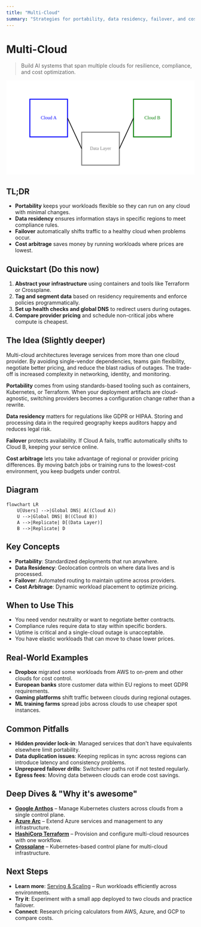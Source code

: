 ```yaml
---
title: "Multi-Cloud"
summary: "Strategies for portability, data residency, failover, and cost arbitrage"
---
```


# Multi-Cloud

> Build AI systems that span multiple clouds for resilience, compliance, and cost optimization.

![Multi-Cloud](/img/multi-cloud.svg)

## TL;DR
- **Portability** keeps your workloads flexible so they can run on any cloud with minimal changes.
- **Data residency** ensures information stays in specific regions to meet compliance rules.
- **Failover** automatically shifts traffic to a healthy cloud when problems occur.
- **Cost arbitrage** saves money by running workloads where prices are lowest.

## Quickstart (Do this now)
1. **Abstract your infrastructure** using containers and tools like Terraform or Crossplane.
2. **Tag and segment data** based on residency requirements and enforce policies programmatically.
3. **Set up health checks and global DNS** to redirect users during outages.
4. **Compare provider pricing** and schedule non-critical jobs where compute is cheapest.

## The Idea (Slightly deeper)
Multi-cloud architectures leverage services from more than one cloud provider. By avoiding single-vendor dependencies, teams gain flexibility, negotiate better pricing, and reduce the blast radius of outages. The trade-off is increased complexity in networking, identity, and monitoring.

**Portability** comes from using standards-based tooling such as containers, Kubernetes, or Terraform. When your deployment artifacts are cloud-agnostic, switching providers becomes a configuration change rather than a rewrite.

**Data residency** matters for regulations like GDPR or HIPAA. Storing and processing data in the required geography keeps auditors happy and reduces legal risk.

**Failover** protects availability. If Cloud A fails, traffic automatically shifts to Cloud B, keeping your service online.

**Cost arbitrage** lets you take advantage of regional or provider pricing differences. By moving batch jobs or training runs to the lowest-cost environment, you keep budgets under control.

## Diagram
```mermaid
flowchart LR
    U[Users] -->|Global DNS| A((Cloud A))
    U -->|Global DNS| B((Cloud B))
    A -->|Replicate| D[(Data Layer)]
    B -->|Replicate| D
```

## Key Concepts
- **Portability**: Standardized deployments that run anywhere.
- **Data Residency**: Geolocation controls on where data lives and is processed.
- **Failover**: Automated routing to maintain uptime across providers.
- **Cost Arbitrage**: Dynamic workload placement to optimize pricing.

## When to Use This
- You need vendor neutrality or want to negotiate better contracts.
- Compliance rules require data to stay within specific borders.
- Uptime is critical and a single-cloud outage is unacceptable.
- You have elastic workloads that can move to chase lower prices.

## Real-World Examples
- **Dropbox** migrated some workloads from AWS to on-prem and other clouds for cost control.
- **European banks** store customer data within EU regions to meet GDPR requirements.
- **Gaming platforms** shift traffic between clouds during regional outages.
- **ML training farms** spread jobs across clouds to use cheaper spot instances.

## Common Pitfalls
- **Hidden provider lock-in**: Managed services that don't have equivalents elsewhere limit portability.
- **Data duplication issues**: Keeping replicas in sync across regions can introduce latency and consistency problems.
- **Unprepared failover drills**: Switchover paths rot if not tested regularly.
- **Egress fees**: Moving data between clouds can erode cost savings.

## Deep Dives & "Why it's awesome"
- **[Google Anthos](https://cloud.google.com/anthos)** – Manage Kubernetes clusters across clouds from a single control plane.
- **[Azure Arc](https://azure.microsoft.com/en-us/products/azure-arc/)** – Extend Azure services and management to any infrastructure.
- **[HashiCorp Terraform](https://www.terraform.io/)** – Provision and configure multi-cloud resources with one workflow.
- **[Crossplane](https://www.crossplane.io/)** – Kubernetes-based control plane for multi-cloud infrastructure.

## Next Steps
- **Learn more**: [Serving & Scaling](ai-architecture-topics/serving-and-scaling.md) – Run workloads efficiently across environments.
- **Try it**: Experiment with a small app deployed to two clouds and practice failover.
- **Connect**: Research pricing calculators from AWS, Azure, and GCP to compare costs.
